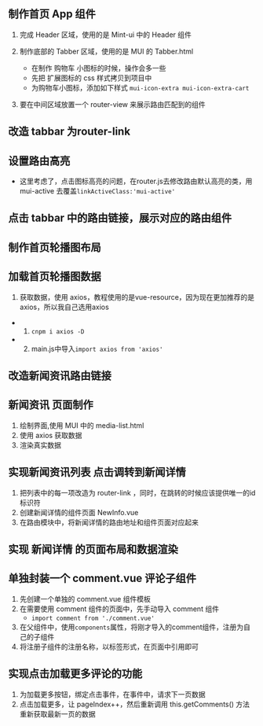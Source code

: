 ## 制作首页 App 组件
1. 完成 Header 区域，使用的是 Mint-ui 中的 Header 组件
2. 制作底部的 Tabber 区域，使用的是 MUI 的 Tabber.html
   + 在制作 购物车 小图标的时候，操作会多一些
   + 先把 扩展图标的 css 样式拷贝到项目中
   + 为购物车小图标，添加如下样式 `mui-icon-extra mui-icon-extra-cart`

3. 要在中间区域放置一个 router-view 来展示路由匹配到的组件

## 改造 tabbar 为router-link

## 设置路由高亮
  + 这里考虑了，点击图标高亮的问题，在router.js去修改路由默认高亮的类，用 mui-active 去覆盖`linkActiveClass:'mui-active'`

## 点击 tabbar 中的路由链接，展示对应的路由组件

## 制作首页轮播图布局

## 加载首页轮播图数据
1. 获取数据，使用 axios，教程使用的是vue-resource，因为现在更加推荐的是axios，所以我自己选用axios
  + 1. `cnpm i axios -D`
  + 2. main.js中导入`import axios from 'axios'`

## 改造新闻资讯路由链接

## 新闻资讯 页面制作
1. 绘制界面,使用 MUI 中的 media-list.html
2. 使用 axios 获取数据
3. 渲染真实数据

## 实现新闻资讯列表 点击调转到新闻详情
1. 把列表中的每一项改造为 router-link ，同时，在跳转的时候应该提供唯一的id标识符
2. 创建新闻详情的组件页面 NewInfo.vue
3. 在路由模块中，将新闻详情的路由地址和组件页面对应起来

## 实现 新闻详情 的页面布局和数据渲染

## 单独封装一个 comment.vue 评论子组件
1. 先创建一个单独的 comment.vue 组件模板
2. 在需要使用 comment 组件的页面中，先手动导入 comment 组件
    + `import comment from './comment.vue'`
3. 在父组件中，使用`components`属性，将刚才导入的comment组件，注册为自己的子组件
4. 将注册子组件的注册名称，以标签形式，在页面中引用即可 


## 实现点击加载更多评论的功能
1. 为加载更多按钮，绑定点击事件，在事件中，请求下一页数据
2. 点击加载更多，让 pageIndex++，然后重新调用 this.getComments() 方法重新获取最新一页的数据